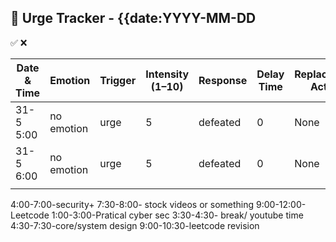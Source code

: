 ## 🧠 Urge Tracker - {{date:YYYY-MM-DD

✅ ❌

| Date & Time | Emotion    | Trigger | Intensity (1–10) | Response | Delay Time | Replacement Action | Outcome | Insight         |
| ----------- | ---------- | ------- | ---------------- | -------- | ---------- | ------------------ | ------- | --------------- |
| 31-5 5:00   | no emotion | urge    | 5                | defeated | 0          | None               | ❌       | need to recover |
| 31-5 6:00   | no emotion | urge    | 5                | defeated | 0          | None               | ❌       | need to recover |
|             |            |         |                  |          |            |                    |         |                 |


4:00-7:00-security+
7:30-8:00- stock videos or something
9:00-12:00- Leetcode
1:00-3:00-Pratical cyber sec
3:30-4:30- break/ youtube time
4:30-7:30-core/system design 
9:00-10:30-leetcode revision
